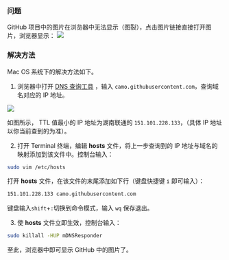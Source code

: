 ### 问题

GitHub 项目中的图片在浏览器中无法显示（图裂），点击图片链接直接打开图片，浏览器显示：
![](https://upload-images.jianshu.io/upload_images/2648731-047eff75d0db27f1.png?imageMogr2/auto-orient/strip%7CimageView2/2/w/620)

### 解决方法

Mac OS 系统下的解决方法如下。

1. 浏览器中打开 [DNS 查询工具](http://tool.chinaz.com/dns/) ，输入 `camo.githubusercontent.com`，查询域名对应的 IP 地址。

![](https://upload-images.jianshu.io/upload_images/2648731-9e746b1e22913fab.png?imageMogr2/auto-orient/strip%7CimageView2/2/w/620)

如图所示， TTL 值最小的 IP 地址为湖南联通的 `151.101.228.133`，（具体 IP 地址以你当前查到的为准）。

2. 打开 Terminal 终端，编辑  **hosts** 文件，将上一步查询到的 IP 地址与域名的映射添加到该文件中。控制台输入：
```bash
sudo vim /etc/hosts
```

打开 **hosts** 文件，在该文件的末尾添加如下行（键盘快捷键 `i` 即可输入）：
```bash
151.101.228.133 camo.githubusercontent.com
```
键盘输入`shift`+`:`切换到命令模式，输入 `wq` 保存退出。

3. 使 **hosts** 文件立即生效，控制台输入：
```bash
sudo killall -HUP mDNSResponder
```

至此，浏览器中即可显示 GitHub 中的图片了。









